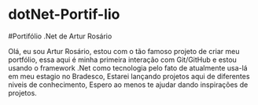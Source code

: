 # dotNet-Portif-lio

#Portifólio .Net de Artur Rosário

Olá, eu sou Artur Rosário, estou com o tão famoso projeto de criar meu portfólio, essa aqui é minha primeira interação com Git/GitHub
e estou usando o framework .Net como tecnologia pelo fato de atualmente usa-lá em meu estagio no Bradesco, Estarei lançando projetos aqui
de diferentes niveis de conhecimento, Espero ao menos te ajudar dando inspirações de projetos.
